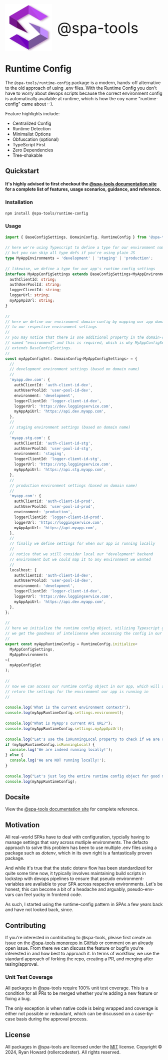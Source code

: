 <div style='align-items: center; display:flex; flex-direction: row; gap: 1rem; margin-bottom: 1rem'>
  <img alt="@spa-tools" height="150" src="../../apps/website/static/img/logo.svg?raw=true">
  <div style='font-size: 3rem'>@spa-tools</div>
</div>

# Runtime Config

The `@spa-tools/runtime-config` package is a modern, hands-off alternative to the old approach of using .env files. With the Runtime Config you don't have to worry about devops scripts because the correct environment config is automatically available at runtime, which is how the coy name "runtime-config" came about :-).

Feature highlights include:

- Centralized Config
- Runtime Detection
- Minimalist Options
- Obfuscation (optional)
- TypeScript First
- Zero Dependencies
- Tree-shakable

## Quickstart

#### It's highly advised to first checkout the [@spa-tools documentation site](https://spa-tools.github.io) for a complete list of features, usage scenarios, guidance, and reference.

### Installation

`npm install @spa-tools/runtime-config`

### Usage

```ts
import { BaseConfigSettings, DomainConfig, RuntimeConfig } from '@spa-tools/runtime-config';

// here we're using Typescript to define a type for our environment names
// but you can skip all type defs if you're using plain JS
type MyAppEnvironments = 'development' | 'staging' | 'production';

// likewise, we define a type for our app's runtime config settings
interface MyAppConfigSettings extends BaseConfigSettings<MyAppEnvironments> {
  authClientId: string;
  authUserPoolId: string;
  loggerClientId: string;
  loggerUrl: string;
  myAppApiUrl: string;
}

//
// here we define our environment domain-config by mapping our app domain names
// to our respective environment settings
//
// you may notice that there is one additional property in the domain-config
// named "environment" and this is required, which is why MyAppConfigSettings
// extends BaseConfigSettings.
//
const myAppConfigSet: DomainConfig<MyAppConfigSettings> = {
  //
  // development environment settings (based on domain name)
  //
  'myapp.dev.com': {
    authClientId: 'auth-client-id-dev',
    authUserPoolId: 'user-pool-id-dev',
    environment: 'development',
    loggerClientId: 'logger-client-id-dev',
    loggerUrl: 'https://dev.loggingservice.com',
    myAppApiUrl: 'https://api.dev.myapp.com',
  },
  //
  // staging environment settings (based on domain name)
  //
  'myapp.stg.com': {
    authClientId: 'auth-client-id-stg',
    authUserPoolId: 'user-pool-id-stg',
    environment: 'staging',
    loggerClientId: 'logger-client-id-stg',
    loggerUrl: 'https://stg.loggingservice.com',
    myAppApiUrl: 'https://api.stg.myapp.com',
  },
  //
  // production environment settings (based on domain name)
  //
  'myapp.com': {
    authClientId: 'auth-client-id-prod',
    authUserPoolId: 'user-pool-id-prod',
    environment: 'production',
    loggerClientId: 'logger-client-id-prod',
    loggerUrl: 'https://loggingservice.com',
    myAppApiUrl: 'https://api.myapp.com',
  },
  //
  // finally we define settings for when our app is running locally
  //
  // notice that we still consider local our "development" backend
  // environment but we could map it to any environment we wanted
  //
  localhost: {
    authClientId: 'auth-client-id-dev',
    authUserPoolId: 'user-pool-id-dev',
    environment: 'development',
    loggerClientId: 'logger-client-id-dev',
    loggerUrl: 'https://dev.loggingservice.com',
    myAppApiUrl: 'https://api.dev.myapp.com',
  },
};

//
// here we initialize the runtime config object, utilizing Typescript generics so
// we get the goodness of intelisense when accessing the config in our app
//
export const myAppRuntimeConfig = RuntimeConfig.initialize<
  MyAppConfigSettings,
  MyAppEnvironments
>(
  myAppConfigSet
);

//
// now we can access our runtime config object in our app, which will automatically
// return the settings for the environment our app is running in
//

console.log('What is the current environment context?');
console.log(myAppRuntimeConfig.settings.environment);

console.log("What is MyApp's current API URL?");
console.log(myAppRuntimeConfig.settings.myAppApiUrl);

console.log("Let's use the isRunningLocal property to check if we are running locally...");
if (myAppRuntimeConfig.isRunningLocal) {
  console.log('We are indeed running locally!');
} else {
  console.log('We are NOT running locally!');
}

console.log("Let's just log the entire runtime config object for good measure...");
console.log(myAppRuntimeConfig);
```

## Docsite

View the [@spa-tools documentation site](https://spa-tools.github.io) for complete reference.

## Motivation

All real-world SPAs have to deal with configuration, typcially having to manage settings that vary across mutliple environments. The defacto approach to solve this problem has been to use multiple .env files using a package such as _dotenv_, which in its own right is a fantastically proven package.

And while it's true that the static dotenv flow has been standardized for quite some time now, it typically involves maintaining build scripts in lockstep with devops pipelines to ensure that pseudo environment-variables are available to your SPA across respective environments. Let's be honest, this can become a bit of a headache and arguably, pseudo-env-vars can feel yucky in frontend code.

As such, I started using the runtime-config pattern in SPAs a few years back and have not looked back, since.


## Contributing

If you're interested in contributing to @spa-tools, please first create an issue on the [@spa-tools monorepo in GitHub](https://github.com/rollercodester/spa-tools)
or comment on an already open issue. From there we can discuss the feature or bugfix you're interested in and how best to approach it.
In terms of workflow, we use the standard approach of forking the repo, creating a PR, and merging after tesing/approval.

### Unit Test Coverage

All packages in @spa-tools require 100% unit test coverage. This is a condition for all PRs to be merged whether you're adding a new feature or fixing a bug.

The only exception is when native code is being wrapped and coverage is either not possible or redundant, which can be discussed on a case-by-case basis
during the approval process.

## License

All packages in @spa-tools are licensed under the [MIT](https://en.wikipedia.org/wiki/MIT_License) license. Copyright © 2024, Ryan Howard (rollercodester). All rights reserved.
